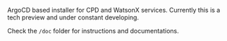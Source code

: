 ArgoCD based installer for CPD and WatsonX services. Currently this is a tech preview and under constant developing.

Check the `/doc` folder for instructions and documentations.

